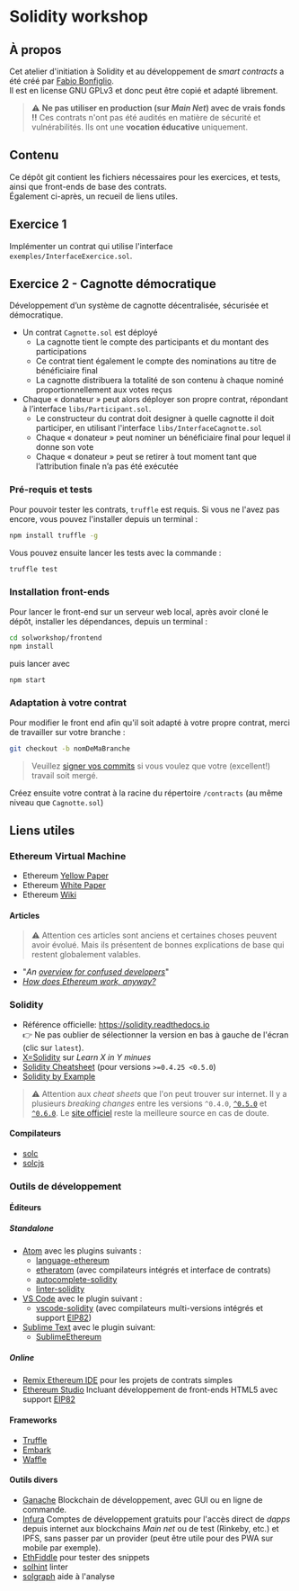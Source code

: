 # Solidity workshop

## À propos
Cet atelier d'initiation à Solidity et au développement de _smart contracts_ a été créé par [Fabio Bonfiglio](https://www.linkedin.com/in/fabiobonfiglio/).  
Il est en license GNU GPLv3 et donc peut être copié et adapté librement.  
> :warning: **Ne pas utiliser en production (sur _Main Net_) avec de vrais fonds !!** Ces contrats n'ont pas été audités en matière de sécurité et vulnérabilités. Ils ont une **vocation éducative** uniquement.

## Contenu
Ce dépôt git contient les fichiers nécessaires pour les exercices, et tests, ainsi que front-ends de base des contrats.  
Également ci-après, un recueil de liens utiles.

## Exercice 1
Implémenter un contrat qui utilise l'interface `exemples/InterfaceExercice.sol`.

## Exercice 2 - Cagnotte démocratique
Développement d’un système de cagnotte décentralisée, sécurisée et démocratique.
- Un contrat `Cagnotte.sol` est déployé
	- La cagnotte tient le compte des participants et du montant des participations
	- Ce contrat tient également le compte des nominations au titre de bénéficiaire final
	- La cagnotte distribuera la totalité de son contenu à chaque nominé proportionnellement aux votes reçus
- Chaque « donateur » peut alors déployer son propre contrat, répondant à l’interface `libs/Participant.sol`.
	- Le constructeur du contrat doit designer à quelle cagnotte il doit participer, en utilisant l'interface `libs/InterfaceCagnotte.sol`
	- Chaque « donateur » peut nominer un bénéficiaire final pour lequel il donne son vote
	-	Chaque « donateur » peut se retirer à tout moment tant que l’attribution finale n’a pas été exécutée

### Pré-requis et tests
Pour pouvoir tester les contrats, `truffle` est requis. Si vous ne l'avez pas encore, vous pouvez l'installer depuis un terminal :
```sh
npm install truffle -g
```

Vous pouvez ensuite lancer les tests avec la commande :
```sh
truffle test
```

### Installation front-ends
Pour lancer le front-end sur un serveur web local, après avoir cloné le dépôt, installer les dépendances, depuis un terminal :
```sh
cd solworkshop/frontend
npm install
```
puis lancer avec
```sh
npm start
```

### Adaptation à votre contrat
Pour modifier le front end afin qu'il soit adapté à votre propre contrat, merci de travailler sur votre branche :
```sh
git checkout -b nomDeMaBranche
```
> Veuillez [signer vos commits](https://help.github.com/en/github/authenticating-to-github/signing-commits) si vous voulez que votre (excellent!) travail soit mergé.

Créez ensuite votre contrat à la racine du répertoire `/contracts` (au même niveau que `Cagnotte.sol`)

## Liens utiles
### Ethereum Virtual Machine
- Ethereum [Yellow Paper](https://ethereum.github.io/yellowpaper/paper.pdf)
- Ethereum [White Paper](https://github.com/ethereum/wiki/wiki/White-Paper)
- Ethereum [Wiki](https://github.com/ethereum/wiki/wiki)

#### Articles
> :warning: Attention ces articles sont anciens et certaines choses peuvent avoir évolué. Mais ils présentent de bonnes explications de base qui restent globalement valables.
- "_An [overview for confused developers](https://medium.com/@olxc/ethereum-and-smart-contracts-basics-e5c84838b19)_"
- [_How does Ethereum work, anyway?_](https://www.preethikasireddy.com/post/how-does-ethereum-work-anyway)

### Solidity
- Référence officielle: https://solidity.readthedocs.io  
:point_right: Ne pas oublier de sélectionner la version en bas à gauche de l'écran (clic sur `latest`).  
- [X=Solidity](https://learnxinyminutes.com/docs/solidity/) sur _Learn X in Y minues_
- [Solidity Cheatsheet](https://topmonks.github.io/solidity_quick_ref/) (pour versions `>=0.4.25 <0.5.0`)
- [Solidity by Example](https://solidity-by-example.org)

> :warning: Attention aux _cheat sheets_ que l'on peut trouver sur internet. Il y a plusieurs _breaking changes_ entre les versions `^0.4.0`, [`^0.5.0`](https://solidity.readthedocs.io/en/v0.5.0/050-breaking-changes.html) et [`^0.6.0`](https://solidity.readthedocs.io/en/v0.6.0/060-breaking-changes.html). Le [site officiel](https://solidity.readthedocs.io) reste la meilleure source en cas de doute.

#### Compilateurs
- [solc](https://github.com/ethereum/solidity)
- [solcjs](https://github.com/ethereum/solc-js)

### Outils de développement
#### Éditeurs
##### Standalone
- [Atom](https://atom.io/) avec les plugins suivants :
	- [language-ethereum](https://atom.io/packages/language-ethereum)
	- [etheratom](https://atom.io/packages/etheratom) (avec compilateurs intégrés et interface de contrats)
	- [autocomplete-solidity](https://atom.io/packages/autocomplete-solidity)
	- [linter-solidity](https://atom.io/packages/linter-solidity)
- [VS Code](https://code.visualstudio.com/) avec le plugin suivant :
	- [vscode-solidity](https://github.com/juanfranblanco/vscode-solidity) (avec compilateurs multi-versions intégrés et support [EIP82](https://github.com/ethereum/EIPs/issues/82))
- [Sublime Text](https://www.sublimetext.com/) avec le plugin suivant:
	- [SublimeEthereum](https://github.com/davidhq/SublimeEthereum)

##### Online
- [Remix Ethereum IDE](https://remix.ethereum.org) pour les projets de contrats simples
- [Ethereum Studio](https://superblocks.com/ethereum-studio/) Incluant développement de front-ends HTML5 avec support [EIP82](https://github.com/ethereum/EIPs/issues/82)

#### Frameworks
- [Truffle](https://www.trufflesuite.com/truffle)
- [Embark](https://framework.embarklabs.io/docs/)
- [Waffle](https://getwaffle.io/)

#### Outils divers
- [Ganache](https://www.trufflesuite.com/ganache) Blockchain de développement, avec GUI ou en ligne de commande.
- [Infura](https://infura.io/) Comptes de développement gratuits pour l'accès direct de _dapps_ depuis internet aux blockchains _Main net_ ou de test (Rinkeby, etc.) et IPFS, sans passer par un provider (peut être utile pour des PWA sur mobile par exemple).
- [EthFiddle](https://ethfiddle.com/) pour tester des snippets
- [solhint](https://github.com/protofire/solhint) linter
- [solgraph](https://github.com/raineorshine/solgraph) aide à l'analyse
